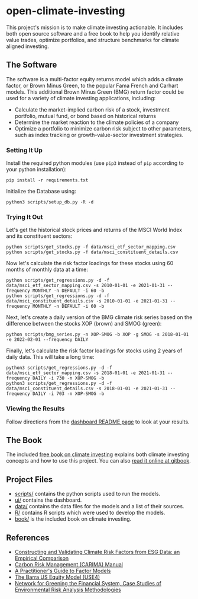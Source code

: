 # open-climate-investing

This project's mission is to make climate investing actionable.  It includes both open source software and a free book to help you identify relative value trades, optimize portfolios, and structure benchmarks for climate aligned investing.

## The Software

The software is a multi-factor equity returns model which adds a climate factor, or Brown Minus Green, to the popular Fama French and Carhart models.  This additional Brown Minus Green (BMG) return factor could be used for a variety of climate investing applications, including:
- Calculate the market-implied carbon risk of a stock, investment portfolio, mutual fund, or bond based on historical returns
- Determine the market reaction to the climate policies of a company
- Optimize a portfolio to minimize carbon risk subject to other parameters, such as index tracking or growth-value-sector investment strategies.

### Setting It Up

Install the required python modules (use `pip3` instead of `pip` according to your python installation):
```
pip install -r requirements.txt
```

Initialize the Database using:
```
python3 scripts/setup_db.py -R -d
```

### Trying It Out

Let's get the historical stock prices and returns of the MSCI World Index and its constituent sectors:
```
python scripts/get_stocks.py -f data/msci_etf_sector_mapping.csv 
python scripts/get_stocks.py -f data/msci_constituent_details.csv
```

Now let's calculate the risk factor loadings for these stocks using 60 months of monthly data at a time:
```
python scripts/get_regressions.py -d -f data/msci_etf_sector_mapping.csv -s 2010-01-01 -e 2021-01-31 --frequency MONTHLY -n DEFAULT -i 60 -b
python scripts/get_regressions.py -d -f data/msci_constituent_details.csv -s 2010-01-01 -e 2021-01-31 --frequency MONTHLY -n DEFAULT -i 60 -b
``` 

Next, let's create a daily version of the BMG climate risk series based on the difference between the stocks XOP (brown) and SMOG (green):

```
python scripts/bmg_series.py -n XOP-SMOG -b XOP -g SMOG -s 2018-01-01 -e 2022-02-01 --frequency DAILY
```

Finally, let's calculate the risk factor loadings for stocks using 2 years of daily data.  This will take a long time:
```
python3 scripts/get_regressions.py -d -f data/msci_etf_sector_mapping.csv -s 2018-01-01 -e 2021-01-31 --frequency DAILY -i 730 -n XOP-SMOG -b
python3 scripts/get_regressions.py -d -f data/msci_constituent_details.csv -s 2018-01-01 -e 2021-01-31 --frequency DAILY -i 703 -n XOP-SMOG -b
```

### Viewing the Results

Follow directions from the [dashboard README page](ui/README.md) to look at your results.

## The Book

The included [free book on climate investing](book/README.md) explains both climate investing concepts and how to use this project.  You can also [read it online at gitbook](https://app.gitbook.com/@opentaps/s/open-climate-investing/v/main/book).

## Project Files

- [scripts/](scripts/README.md) contains the python scripts used to run the models.
- [ui/](ui/README.md) contains the dashboard.
- [data/](data/README.md) contains the data files for the models and a list of their sources.
- [R/](R/README.md) contains R scripts which were used to develop the models. 
- [book/](book/README.md) is the included book on climate investing.

## References
- [Constructing and Validating Climate Risk Factors from ESG Data: an Empirical Comparison](https://papers.ssrn.com/sol3/papers.cfm?abstract_id=3967613)
- [Carbon Risk Management (CARIMA) Manual](https://assets.uni-augsburg.de/media/filer_public/ad/69/ad6906c0-cad0-493d-ba3d-1ec7fee5fb72/carima_manual_english.pdf)
- [A Practitioner's Guide to Factor Models](https://www.cfainstitute.org/en/research/foundation/1994/a-practitioners-guide-to-factor-models)
- [The Barra US Equity Model (USE4)](http://cslt.riit.tsinghua.edu.cn/mediawiki/images/4/47/MSCI-USE4-201109.pdf)
- [Network for Greening the Financial System, Case Studies of Environmental Risk Analysis Methodologies](https://www.ngfs.net/sites/default/files/medias/documents/case_studies_of_environmental_risk_analysis_methodologies.pdf)
